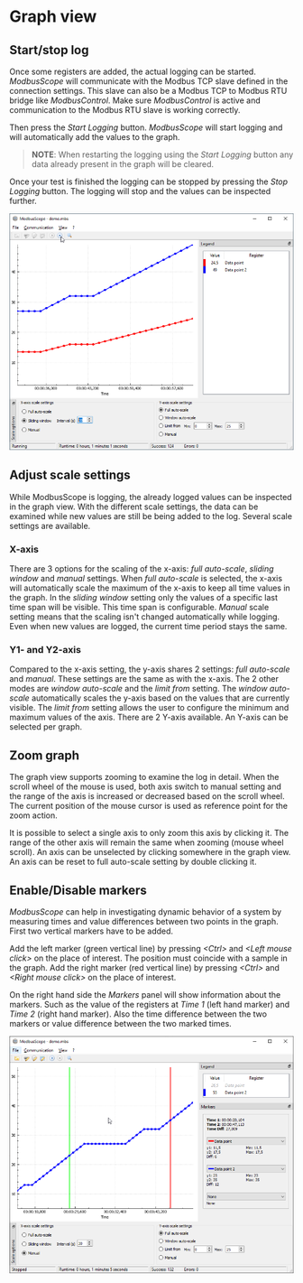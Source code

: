 # Graph view

## Start/stop log

Once some registers are added, the actual logging can be started. *ModbusScope* will communicate with the Modbus TCP slave defined in the connection settings. This slave can also be a Modbus TCP to Modbus RTU bridge like *ModbusControl*. Make sure *ModbusControl* is active and communication to the Modbus RTU slave is working correctly.

Then press the *Start Logging* button. *ModbusScope* will start logging and will automatically add the values to the graph.

> **NOTE**: When restarting the logging using the *Start Logging* button any data already present in the graph will be cleared.

Once your test is finished the logging can be stopped by pressing the *Stop Logging* button. The logging will stop and the values can be inspected further.

![image](../_static/user_manual/stop_logging.png)

## Adjust scale settings

While ModbusScope is logging, the already logged values can be inspected in the graph view. With the different scale settings, the data can be examined while new values are still be being added to the log. Several scale settings are available.

### X-axis

There are 3 options for the scaling of the x-axis: *full auto-scale*, *sliding window* and *manual* settings. When *full auto-scale* is selected, the x-axis will automatically scale the maximum of the x-axis to keep all time values in the graph. In the *sliding window* setting only the values of a specific last time span will be visible. This time span is configurable. *Manual* scale setting means that the scaling isn't changed automatically while logging. Even when new values are logged, the current time period stays the same.

### Y1- and Y2-axis

Compared to the x-axis setting, the y-axis shares 2 settings: *full auto-scale* and *manual*. These settings are the same as with the x-axis. The 2 other modes are *window auto-scale* and the *limit from* setting. The *window auto-scale* automatically scales the y-axis based on the values that are currently visible. The *limit from* setting allows the user to configure the minimum and maximum values of the axis. There are 2 Y-axis available. An Y-axis can be selected per graph.

## Zoom graph

The graph view supports zooming to examine the log in detail. When the scroll wheel of the mouse is used, both axis switch to manual setting and the range of the axis is increased or decreased based on the scroll wheel. The current position of the mouse cursor is used as reference point for the zoom action.

It is possible to select a single axis to only zoom this axis by clicking it. The range of the other axis will remain the same when zooming (mouse wheel scroll). An axis can be unselected by clicking somewhere in the graph view. An axis can be reset to full auto-scale setting by double clicking it.

## Enable/Disable markers

*ModbusScope* can help in investigating dynamic behavior of a system by measuring times and value differences between two points in the graph. First two vertical markers have to be added.

Add the left marker (green vertical line) by pressing *\<Ctrl>* and *\<Left mouse click>* on the place of interest. The position must coincide with a sample in the graph. Add the right marker (red vertical line) by pressing *\<Ctrl>* and *\<Right mouse click>* on the place of interest.

On the right hand side the *Markers* panel will show information about the markers. Such as the value of the registers at *Time 1* (left hand marker) and *Time 2* (right hand marker). Also the time difference between the two markers or value difference between the two marked times.

![image](../_static/user_manual/markers.png)

